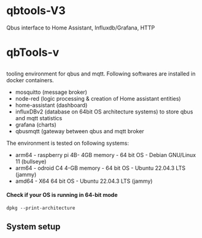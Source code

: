 # qbtools-V3
Qbus interface to Home Assistant, Influxdb/Grafana, HTTP

# qbTools-v
## 
tooling environment for qbus and mqtt.
Following softwares are installed in docker containers.
- mosquitto (message broker)
- node-red (logic processing & creation of Home assistant entities)
- home-assistant (dashboard)
- influxDBv2 (database on 64bit OS architecture systems)  to store qbus and mqtt statistics
- grafana (charts)
- qbusmqtt (gateway between qbus and mqtt broker

The environment is tested on following systems:
- arm64 - raspberry pi 4B- 4GB memory - 64 bit OS - Debian GNU/Linux 11 (bullseye)
- arm64 - odroid C4 4-GB memory - 64 bit OS - Ubuntu 22.04.3 LTS (jammy)
- amd64 - X64 64 bit OS - Ubuntu 22.04.3 LTS (jammy)

#### Check if your OS is running in 64-bit mode
```
dpkg --print-architecture
```

## System setup
